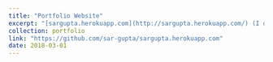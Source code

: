 ```yaml
---
title: "Portfolio Website"
excerpt: "[sargupta.herokuapp.com](http://sargupta.herokuapp.com/) (I don't keep this one updated)<br/><br/><img src='/images/projects/portfolio.jpeg'>"
collection: portfolio
link: "https://github.com/sar-gupta/sargupta.herokuapp.com"
date: 2018-03-01
--- 
```


